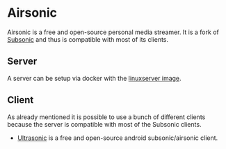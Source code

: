 # Airsonic

Airsonic is a free and open-source personal media streamer.
It is a fork of [Subsonic](./subsonic.md) and thus is compatible with
most of its clients.

## Server

A server can be setup via docker with the [linuxserver image](./docker-images/linuxserver_-_airsonic.md).

## Client

As already mentioned it is possible to use a bunch of different clients because
the server is compatible with most of the Subsonic clients.

- [Ultrasonic](https://www.f-droid.org/en/packages/org.moire.ultrasonic) is a
  free and open-source android subsonic/airsonic client.
